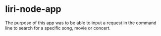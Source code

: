 # liri-node-app

The purpose of this app was to be able to input a request in the command line to search for a specific song, movie or concert.
